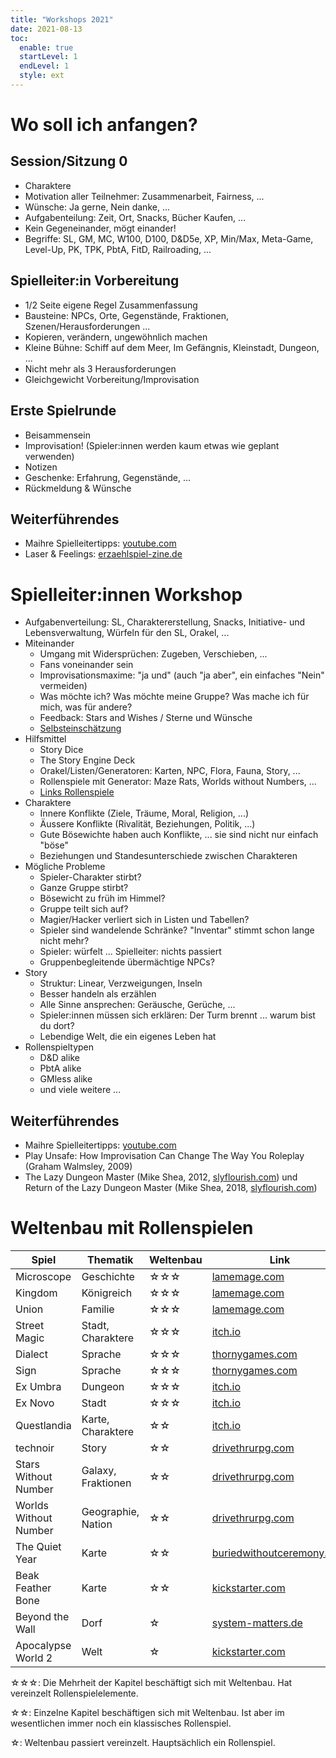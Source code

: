 ```yaml
---
title: "Workshops 2021"
date: 2021-08-13
toc:
  enable: true
  startLevel: 1
  endLevel: 1
  style: ext
---
```


# Wo soll ich anfangen?

## Session/Sitzung 0

- Charaktere
- Motivation aller Teilnehmer: Zusammenarbeit, Fairness, ...
- Wünsche: Ja gerne, Nein danke, ...
- Aufgabenteilung: Zeit, Ort, Snacks, Bücher Kaufen, ...
- Kein Gegeneinander, mögt einander!
- Begriffe: SL, GM, MC, W100, D100, D&D5e, XP, Min/Max, Meta-Game, Level-Up, PK, TPK, PbtA, FitD, Railroading, ...

## Spielleiter:in Vorbereitung

- 1/2 Seite eigene Regel Zusammenfassung
- Bausteine: NPCs, Orte, Gegenstände, Fraktionen, Szenen/Herausforderungen ...
- Kopieren, verändern, ungewöhnlich machen
- Kleine Bühne: Schiff auf dem Meer, Im Gefängnis, Kleinstadt, Dungeon, ...
- Nicht mehr als 3 Herausforderungen
- Gleichgewicht Vorbereitung/Improvisation

## Erste Spielrunde

- Beisammensein
- Improvisation! (Spieler:innen werden kaum etwas wie geplant verwenden)
- Notizen
- Geschenke: Erfahrung, Gegenstände, ...
- Rückmeldung & Wünsche

## Weiterführendes

- Maihre Spielleitertipps: [youtube.com](https://www.youtube.com/watch?v=rxGEVbAQ7So)
- Laser & Feelings: [erzaehlspiel-zine.de](https://www.erzaehlspiel-zine.de/ausgaben/ausgabe_null/lasers_and_feelings/)

# Spielleiter:innen Workshop

- Aufgabenverteilung: SL, Charaktererstellung, Snacks, Initiative- und Lebensverwaltung, Würfeln für den SL, Orakel, ...
- Miteinander
  - Umgang mit Widersprüchen: Zugeben, Verschieben, ...
  - Fans voneinander sein
  - Improvisationsmaxime: "ja und" (auch "ja aber", ein einfaches "Nein" vermeiden)
  - Was möchte ich? Was möchte meine Gruppe? Was mache ich für mich, was für andere?
  - Feedback: Stars and Wishes / Sterne und Wünsche
  - [Selbsteinschätzung](../selbsteinschaetzung)
- Hilfsmittel
  - Story Dice
  - The Story Engine Deck
  - Orakel/Listen/Generatoren: Karten, NPC, Flora, Fauna, Story, ...
  - Rollenspiele mit Generator: Maze Rats, Worlds without Numbers, ...
  - [Links Rollenspiele](../links_rollenspiele)
- Charaktere
  - Innere Konflikte (Ziele, Träume, Moral, Religion, ...)
  - Äussere Konflikte (Rivalität, Beziehungen, Politik, ...)
  - Gute Bösewichte haben auch Konflikte, ... sie sind nicht nur einfach "böse"
  - Beziehungen und Standesunterschiede zwischen Charakteren
- Mögliche Probleme
  - Spieler-Charakter stirbt?
  - Ganze Gruppe stirbt?
  - Bösewicht zu früh im Himmel?
  - Gruppe teilt sich auf?
  - Magier/Hacker verliert sich in Listen und Tabellen?
  - Spieler sind wandelende Schränke? "Inventar" stimmt schon lange nicht mehr?
  - Spieler: würfelt ... Spielleiter: nichts passiert
  - Gruppenbegleitende übermächtige NPCs?
- Story
  - Struktur: Linear, Verzweigungen, Inseln
  - Besser handeln als erzählen
  - Alle Sinne ansprechen: Geräusche, Gerüche, ...
  - Spieler:innen müssen sich erklären: Der Turm brennt ... warum bist du dort?
  - Lebendige Welt, die ein eigenes Leben hat
- Rollenspieltypen
  - D&D alike
  - PbtA alike
  - GMless alike
  - und viele weitere ...

## Weiterführendes

- Maihre Spielleitertipps: [youtube.com](https://www.youtube.com/watch?v=rxGEVbAQ7So)
- Play Unsafe: How Improvisation Can Change The Way You Roleplay (Graham Walmsley, 2009)
- The Lazy Dungeon Master (Mike Shea, 2012, [slyflourish.com](https://slyflourish.com/lazydm/)) und Return of the Lazy Dungeon Master (Mike Shea, 2018, [slyflourish.com](https://slyflourish.com/returnofthelazydm/))

# Weltenbau mit Rollenspielen

| Spiel | Thematik | Weltenbau | Link |
| - | - | - | - |
| Microscope | Geschichte | ☆☆☆ | [lamemage.com](https://www.lamemage.com/microscope/) |
| Kingdom | Königreich | ☆☆☆ | [lamemage.com](https://www.lamemage.com/kingdom/) |
| Union | Familie | ☆☆☆ | [lamemage.com](https://www.lamemage.com/union/) |
| Street Magic | Stadt, Charaktere | ☆☆☆ | [itch.io](https://seaexcursion.itch.io/street-magic) |
| Dialect | Sprache | ☆☆☆ | [thornygames.com](https://thornygames.com/pages/dialect) |
| Sign | Sprache | ☆☆☆ | [thornygames.com](https://thornygames.com/pages/sign) |
| Ex Umbra | Dungeon | ☆☆☆ | [itch.io](https://sharkbombs.itch.io/ex-umbra) |
| Ex Novo | Stadt | ☆☆☆ | [itch.io](https://sharkbombs.itch.io/ex-novo) |
| Questlandia | Karte, Charaktere | ☆☆ | [itch.io](https://turtlebun.itch.io/questlandia) |
| technoir | Story | ☆☆ | [drivethrurpg.com](https://www.drivethrurpg.com/product/93378/Technoir) |
| Stars Without Number | Galaxy, Fraktionen | ☆☆ | [drivethrurpg.com](https://www.drivethrurpg.com/product/230009/Stars-Without-Number-Revised-Edition-Free-Version) |
| Worlds Without Number | Geographie, Nation | ☆☆ | [drivethrurpg.com](https://www.drivethrurpg.com/product/348809/Worlds-Without-Number-Free-Edition) |
| The Quiet Year | Karte | ☆☆ | [buriedwithoutceremony.com](https://buriedwithoutceremony.com/the-quiet-year) |
| Beak Feather Bone | Karte | ☆☆ | [kickstarter.com](https://www.kickstarter.com/projects/1013756372/beak-feather-and-bone-a-map-labeling-rpg) |
| Beyond the Wall | Dorf | ☆ | [system-matters.de](https://www.system-matters.de/spiele/beyond-the-wall/) |
| Apocalypse World 2 | Welt | ☆ | [kickstarter.com](https://www.kickstarter.com/projects/lumpleygames/apocalypse-world-2nd-edition?lang=de) |

☆☆☆: Die Mehrheit der Kapitel beschäftigt sich mit Weltenbau. Hat vereinzelt Rollenspielelemente.

☆☆: Einzelne Kapitel beschäftigen sich mit Weltenbau. Ist aber im wesentlichen immer noch ein klassisches Rollenspiel.

☆: Weltenbau passiert vereinzelt. Hauptsächlich ein Rollenspiel.
